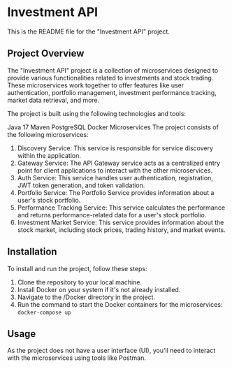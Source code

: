 # Investment API
This is the README file for the "Investment API" project.

## Project Overview
The "Investment API" project is a collection of microservices designed to provide various functionalities related to investments and stock trading. These microservices work together to offer features like user authentication, portfolio management, investment performance tracking, market data retrieval, and more.

The project is built using the following technologies and tools:

Java 17
Maven
PostgreSQL
Docker
Microservices
The project consists of the following microservices:

1. Discovery Service: This service is responsible for service discovery within the application.
2. Gateway Service: The API Gateway service acts as a centralized entry point for client applications to interact with the other microservices.
3. Auth Service: This service handles user authentication, registration, JWT token generation, and token validation.
4. Portfolio Service: The Portfolio Service provides information about a user's stock portfolio.
5. Performance Tracking Service: This service calculates the performance and returns performance-related data for a user's stock portfolio.
6. Investment Market Service: This service provides information about the stock market, including stock prices, trading history, and market events.

## Installation
To install and run the project, follow these steps:

1. Clone the repository to your local machine.
2. Install Docker on your system if it's not already installed.
3. Navigate to the /Docker directory in the project.
4. Run the command to start the Docker containers for the microservices:
  ```docker-compose up```

## Usage
As the project does not have a user interface (UI), you'll need to interact with the microservices using tools like Postman.
